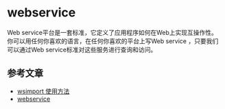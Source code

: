 # webservice

Web service平台是一套标准，它定义了应用程序如何在Web上实现互操作性。你可以用任何你喜欢的语言，在任何你喜欢的平台上写Web service ，只要我们可以通过Web service标准对这些服务进行查询和访问。



## 参考文章

- [wsimport 使用方法](https://www.cnblogs.com/yjbjingcha/p/7210536.html)
- [webservice](https://www.cnblogs.com/xingkongcanghai/p/15029460.html)
